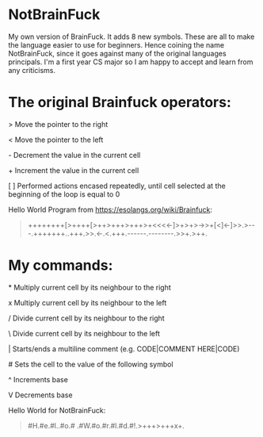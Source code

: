 # NotBrainFuck
My own version of BrainFuck. It adds 8 new symbols. These are all to make the language easier to use for beginners. Hence coining the name NotBrainFuck, since it goes against many of the original languages principals. I'm a first year CS major so I am happy to accept and learn from any criticisms.

# The original Brainfuck operators:
\>  Move the pointer to the right
  
\<  Move the pointer to the left
  
\-  Decrement the value in the current cell
  
\+  Increment the value in the current cell
  
\[ ] Performed actions encased repeatedly, until cell selected at the beginning of the loop is equal to 0

Hello World Program from https://esolangs.org/wiki/Brainfuck:
> ++++++++\[>++++\[>++>+++>+++>+<<<<-]>+>+>->>+\[<]<-]>>.>---.+++++++..+++.>>.<-.<.+++.------.--------.>>+.>++.

# My commands:
\*  Multiply current cell by its neighbour to the right

x   Multiply current cell by its neighbour to the left

/   Divide current cell by its neighbour to the right

\   Divide current cell by its neighbour to the left

|   Starts/ends a multiline comment (e.g. CODE|COMMENT HERE|CODE)

\#  Sets the cell to the value of the following symbol

^   Increments base

V   Decrements base

Hello World for NotBrainFuck:
>#H.#e.#l..#o.# .#W.#o.#r.#l.#d.#!.>+++>+++x+.
